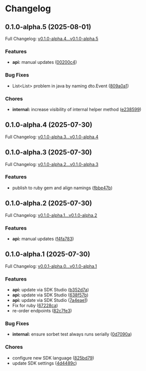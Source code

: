 # Changelog

## 0.1.0-alpha.5 (2025-08-01)

Full Changelog: [v0.1.0-alpha.4...v0.1.0-alpha.5](https://github.com/nextbillion-ai/nextbillion-sdk-ruby/compare/v0.1.0-alpha.4...v0.1.0-alpha.5)

### Features

* **api:** manual updates ([00200c4](https://github.com/nextbillion-ai/nextbillion-sdk-ruby/commit/00200c44462ccfa224ea09c654136dbb57a008de))


### Bug Fixes

* List&lt;List&gt; problem in java by naming dto.Event ([809a0a1](https://github.com/nextbillion-ai/nextbillion-sdk-ruby/commit/809a0a1feda028b874e0b1220f33bb4593688aa2))


### Chores

* **internal:** increase visibility of internal helper method ([e238599](https://github.com/nextbillion-ai/nextbillion-sdk-ruby/commit/e23859972996f44b782c91856e9b3d6576310838))

## 0.1.0-alpha.4 (2025-07-30)

Full Changelog: [v0.1.0-alpha.3...v0.1.0-alpha.4](https://github.com/nextbillion-ai/nextbillion-sdk-ruby/compare/v0.1.0-alpha.3...v0.1.0-alpha.4)

## 0.1.0-alpha.3 (2025-07-30)

Full Changelog: [v0.1.0-alpha.2...v0.1.0-alpha.3](https://github.com/nextbillion-ai/nextbillion-sdk-ruby/compare/v0.1.0-alpha.2...v0.1.0-alpha.3)

### Features

* publish to ruby gem and align namings ([fbbe47b](https://github.com/nextbillion-ai/nextbillion-sdk-ruby/commit/fbbe47b9ed0748a180b5860006aa1876283d2809))

## 0.1.0-alpha.2 (2025-07-30)

Full Changelog: [v0.1.0-alpha.1...v0.1.0-alpha.2](https://github.com/nextbillion-ai/nextbillion-sdk-ruby/compare/v0.1.0-alpha.1...v0.1.0-alpha.2)

### Features

* **api:** manual updates ([f4fa783](https://github.com/nextbillion-ai/nextbillion-sdk-ruby/commit/f4fa783d78f05d19c8f4fb775d1d544b3041b788))

## 0.1.0-alpha.1 (2025-07-30)

Full Changelog: [v0.0.1-alpha.0...v0.1.0-alpha.1](https://github.com/nextbillion-ai/nextbillion-sdk-ruby/compare/v0.0.1-alpha.0...v0.1.0-alpha.1)

### Features

* **api:** update via SDK Studio ([b352d7a](https://github.com/nextbillion-ai/nextbillion-sdk-ruby/commit/b352d7a808092cc076a51d0002b86a9f11e81db0))
* **api:** update via SDK Studio ([638f57b](https://github.com/nextbillion-ai/nextbillion-sdk-ruby/commit/638f57bc812ef59128727e197de66dba3f2e85fe))
* **api:** update via SDK Studio ([7a4eae1](https://github.com/nextbillion-ai/nextbillion-sdk-ruby/commit/7a4eae18e57537fc7bb857c31ee9c9d77969e3f0))
* Fix for ruby ([67228ca](https://github.com/nextbillion-ai/nextbillion-sdk-ruby/commit/67228ca9daab6177365254060268bbead0d3c1ae))
* re-order endpoints ([82c7fe3](https://github.com/nextbillion-ai/nextbillion-sdk-ruby/commit/82c7fe3742f5424a5a7b1bd276217b842f0dcf7d))


### Bug Fixes

* **internal:** ensure sorbet test always runs serially ([0d7090a](https://github.com/nextbillion-ai/nextbillion-sdk-ruby/commit/0d7090a1efe112429f98c8cd3ce69c335e742694))


### Chores

* configure new SDK language ([825bd79](https://github.com/nextbillion-ai/nextbillion-sdk-ruby/commit/825bd794411f02660a74c502381e0be8620e168c))
* update SDK settings ([4d4489c](https://github.com/nextbillion-ai/nextbillion-sdk-ruby/commit/4d4489ccc7d02faab3c7a4863e4e61c1258e6744))
